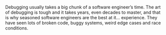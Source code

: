 Debugging usually takes a big chunk of a software engineer’s time.
The art of debugging is tough and it takes years, even decades to master,
and that is why seasoned software engineers are the best at it… experience.
They have seen lots of broken code, buggy systems, weird edge cases and race conditions.
